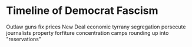 # Timeline of Democrat Fascism

Outlaw guns
fix prices
New Deal economic tyrrany
segregation
persecute journalists
property forfiture
concentration camps
rounding up into "reservations"